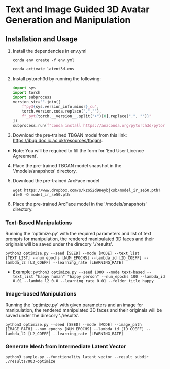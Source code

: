 # Text and Image Guided 3D Avatar Generation and Manipulation

## Installation and Usage

1. Install the dependencies in env.yml
    
    `conda env create -f env.yml`

    `conda activate latent3d-env`
    
2. Install pytorch3d by running the following:

    ```python
    import sys
    import torch
    import subprocess
    version_str="".join([
        f"py3{sys.version_info.minor}_cu",
        torch.version.cuda.replace(".",""),
        f"_pyt{torch.__version__.split("+")[0].replace(".", "")}"
    ])
    subprocess.run(f"conda install https://anaconda.org/pytorch3d/pytorch3d/0.6.2/download/linux-64/pytorch3d-0.6.2-{version_str}.tar.bz2", shell=True)
    ```

3. Download the pre-trained TBGAN model from this link: https://ibug.doc.ic.ac.uk/resources/tbgan/. 

* Note: You will be required to fill the form for 'End User Licence Agreement'.

4. Place the pre-trained TBGAN model snapshot in the '/models/snapshots' directory. 

5. Download the pre-trained ArcFace model

    `wget https://www.dropbox.com/s/kzo52d9neybjxsb/model_ir_se50.pth?dl=0 -O model_ir_se50.pth`

6. Place the pre-trained ArcFace model in the '/models/snapshots' directory. 

### Text-Based Manipulations

Running the 'optimize.py' with the required parameters and list of text prompts for manipulation, the rendered manipulated 3D faces and their originals will be saved under the direcory './results'. 

`python3 optimize.py --seed [SEED] --mode [MODE] --text_list [TEXT_LIST] --num_epochs [NUM_EPOCHS] --lambda_id [ID_COEFF] --lambda_l2 [L2_COEFF] --learning_rate [LEARNING_RATE]`

* Example: `python3 optimize.py --seed 1000 --mode text-based --text_list "happy human" "happy person" --num_epochs 100 --lambda_id 0.01 --lambda_l2 0.0 --learning_rate 0.01 --folder_title happy`

### Image-based Manipulations

Running the 'optimize.py' with given parameters and an image for manipulation, the rendered manipulated 3D faces and their originals will be saved under the direcory './results'. 

`python3 optimize.py --seed [SEED] --mode [MODE] --image_path [IMAGE_PATH] --num_epochs [NUM_EPOCHS] --lambda_id [ID_COEFF] --lambda_l2 [L2_COEFF] --learning_rate [LEARNING_RATE]`

### Generate Mesh from Intermediate Latent Vector

`python3 sample.py --functionality latent_vector --result_subdir ./results/003-optimize`
